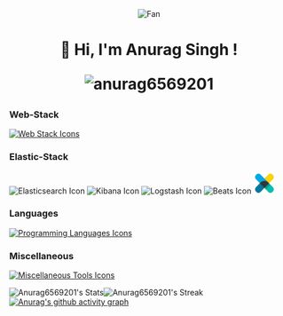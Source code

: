 

<p align="center">
  <div align="center">
<img src="https://github.com/fnky/fnky/raw/fnky/img/fan-1.gif" alt="Fan" align="center">
</div>
  <h1 align="center">👋 Hi, I'm Anurag Singh ! <p align="center"> <img src="https://komarev.com/ghpvc/?username=anurag6569201&label=Code%20views&color=a538ff&style=plastic" alt="anurag6569201" /> </p></h1>
</p>


### Web-Stack
<p align="left">
  <a href="https://skillicons.dev">
    <img src="https://skillicons.dev/icons?i=html,css,javascript,bootstrap,django,mysql,react" alt="Web Stack Icons"/>
  </a>
</p>

### Elastic-Stack
<p align="left">
  <img src="https://cdn.jsdelivr.net/gh/devicons/devicon@latest/icons/elasticsearch/elasticsearch-original.svg" width="40" height="40" alt="Elasticsearch Icon"/>
  <img src="https://cdn.jsdelivr.net/gh/devicons/devicon@latest/icons/kibana/kibana-original.svg" width="40" height="40" alt="Kibana Icon"/>
  <img src="https://cdn.jsdelivr.net/gh/devicons/devicon@latest/icons/logstash/logstash-original.svg" width="40" height="40" alt="Logstash Icon"/>
  <img src="https://cdn.jsdelivr.net/gh/devicons/devicon@latest/icons/beats/beats-original.svg" width="40" height="40" alt="Beats Icon"/>
  <img width="40" height="40" src="https://github.com/anurag6569201/anurag6569201/blob/main/static/assets/images/xpack.png" />
</p>

### Languages
<p align="left">
  <a href="https://skillicons.dev">
    <img src="https://skillicons.dev/icons?i=python,c,cpp" alt="Programming Languages Icons"/>
  </a>
</p>

### Miscellaneous
<p align="left">
  <a href="https://skillicons.dev">
    <img src="https://skillicons.dev/icons?i=vscode,azure,github,docker,figma" alt="Miscellaneous Tools Icons"/>
  </a>
</p>

![Anurag6569201's Stats](https://github-readme-stats.vercel.app/api?username=anurag6569201&theme=gotham&show_icons=true&hide_border=true&count_private=true)![Anurag6569201's Streak](https://github-readme-streak-stats.herokuapp.com/?user=anurag6569201&theme=gotham&hide_border=true)
[![Anurag's github activity graph](https://github-readme-activity-graph.vercel.app/graph?username=anurag6569201&bg_color=0c1014&color=268f77&line=24292e&point=24292e&area=true&hide_border=true)](https://github.com/anurag6569201/github-readme-activity-graph)

###



###




